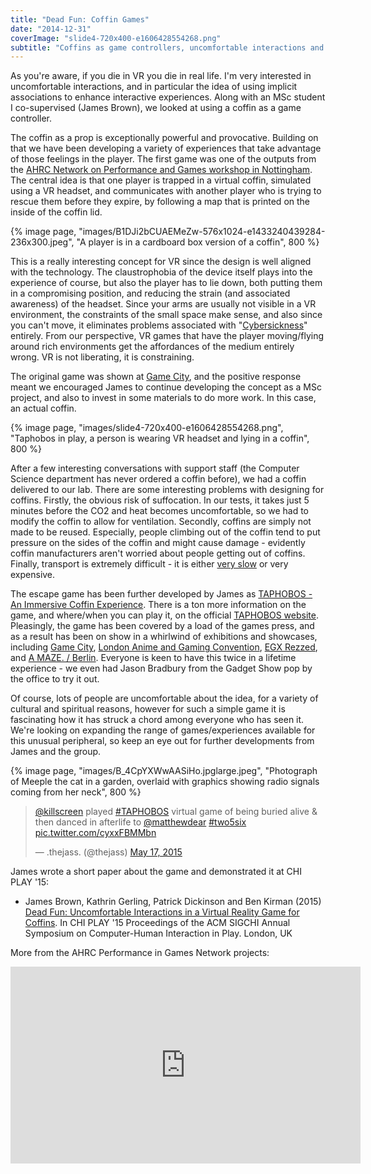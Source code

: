```yaml
---
title: "Dead Fun: Coffin Games"
date: "2014-12-31"
coverImage: "slide4-720x400-e1606428554268.png"
subtitle: "Coffins as game controllers, uncomfortable interactions and death in VR"
---
```

 As you're aware, if you die in VR you die in real life. I'm very interested in uncomfortable interactions, and in particular the idea of using implicit associations to enhance interactive experiences. Along with an MSc student I co-supervised (James Brown), we looked at using a coffin as a game controller.

The coffin as a prop is exceptionally powerful and provocative. Building on that we have been developing a variety of experiences that take advantage of those feelings in the player. The first game was one of the outputs from the [AHRC Network on Performance and Games workshop in Nottingham](https://www.youtube.com/watch?v=ojB9wgVNSrU). The central idea is that one player is trapped in a virtual coffin, simulated using a VR headset, and communicates with another player who is trying to rescue them before they expire, by following a map that is printed on the inside of the coffin lid.

{% image page, "images/B1DJi2bCUAEMeZw-576x1024-e1433240439284-236x300.jpeg", "A player is in a cardboard box version of a coffin", 800 %}

This is a really interesting concept for VR since the design is well aligned with the technology. The claustrophobia of the device itself plays into the experience of course, but also the player has to lie down, both putting them in a compromising position, and reducing the strain (and associated awareness) of the headset. Since your arms are usually not visible in a VR environment, the constraints of the small space make sense, and also since you can't move, it eliminates problems associated with "[Cybersickness](http://www.cybersickness.org/what_is_sickness.asp)" entirely. From our perspective, VR games that have the player moving/flying around rich environments get the affordances of the medium entirely wrong. VR is not liberating, it is constraining.

The original game was shown at [Game City](http://gamecity.org/), and the positive response meant we encouraged James to continue developing the concept as a MSc project, and also to invest in some materials to do more work. In this case, an actual coffin.

{% image page, "images/slide4-720x400-e1606428554268.png", "Taphobos in play, a person is wearing VR headset and lying in a coffin", 800 %}

After a few interesting conversations with support staff (the Computer Science department has never ordered a coffin before), we had a coffin delivered to our lab. There are some interesting problems with designing for coffins. Firstly, the obvious risk of suffocation. In our tests, it takes just 5 minutes before the CO2 and heat becomes uncomfortable, so we had to modify the coffin to allow for ventilation. Secondly, coffins are simply not made to be reused. Especially, people climbing out of the coffin tend to put pressure on the sides of the coffin and might cause damage - evidently coffin manufacturers aren't worried about people getting out of coffins. Finally, transport is extremely difficult - it is either [very slow](http://www.hearseclub.com/mainpage/hearse_owners_database.htm) or very expensive.

The escape game has been further developed by James as [TAPHOBOS - An Immersive Coffin Experience](http://taphobos.com/). There is a ton more information on the game, and where/when you can play it, on the official [TAPHOBOS website](http://taphobos.com/). Pleasingly, the game has been covered by a load of the games press, and as a result has been on show in a whirlwind of exhibitions and showcases, including [Game City](http://gamecity.org/), [London Anime and Gaming Convention](http://www.londonanimecon.com/), [EGX Rezzed](https://www.egx.net/rezzed), and [A MAZE. / Berlin](http://amaze-berlin.de/). Everyone is keen to have this twice in a lifetime experience - we even had Jason Bradbury from the Gadget Show pop by the office to try it out.

Of course, lots of people are uncomfortable about the idea, for a variety of cultural and spiritual reasons, however for such a simple game it is fascinating how it has struck a chord among everyone who has seen it. We're looking on expanding the range of games/experiences available for this unusual peripheral, so keep an eye out for further developments from James and the group.

{% image page, "images/B_4CpYXWwAASiHo.jpglarge.jpeg", "Photograph of Meeple the cat in a garden, overlaid with graphics showing radio signals coming from her neck", 800 %}

<blockquote class="twitter-tweet" data-conversation="none"><p lang="en" dir="ltr"><a href="https://twitter.com/KillScreen?ref_src=twsrc%5Etfw">@killscreen</a> played <a href="https://twitter.com/hashtag/TAPHOBOS?src=hash&amp;ref_src=twsrc%5Etfw">#TAPHOBOS</a> virtual game of being buried alive &amp; then danced in afterlife to <a href="https://twitter.com/matthewdear?ref_src=twsrc%5Etfw">@matthewdear</a> <a href="https://twitter.com/hashtag/two5six?src=hash&amp;ref_src=twsrc%5Etfw">#two5six</a> <a href="http://t.co/cyxxFBMMbn">pic.twitter.com/cyxxFBMMbn</a></p>&mdash; .thejass. (@thejass) <a href="https://twitter.com/thejass/status/600038797229850624?ref_src=twsrc%5Etfw">May 17, 2015</a></blockquote> <script async src="https://platform.twitter.com/widgets.js" charset="utf-8"></script>

James wrote a short paper about the game and demonstrated it at CHI PLAY '15:

* James Brown, Kathrin Gerling, Patrick Dickinson and Ben Kirman (2015) [Dead Fun: Uncomfortable Interactions in a Virtual Reality Game for Coffins](/papers/Brown2015Coffins.pdf). In CHI PLAY '15 Proceedings of the ACM SIGCHI Annual Symposium on Computer-Human Interaction in Play. London, UK

More from the AHRC Performance in Games Network projects: 
<iframe width="560" height="315" src="https://www.youtube.com/embed/ojB9wgVNSrU" title="YouTube video player" frameborder="0" allow="accelerometer; autoplay; clipboard-write; encrypted-media; gyroscope; picture-in-picture" allowfullscreen></iframe>
